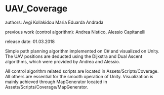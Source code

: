 # UAV_Coverage

authors:                            Avgi Kollakidou
                                    Maria Eduarda Andrada
                                    
previous work (control algorithm):  Andrea Nistico, Alessio Capitanelli

release date:                       01.03.2018


Simple path planning algorithm implemented on C# and visualized on Unity.
The UAV positions are deducted using the Dijkstra and Dual Ascent algorithms, which were provided by Andrea and Alessio.

All control algorithm related scripts are located in Assets/Scripts/Coverage.
All others are essential for the smooth operation of Unity. Visualization is mainly achieved through MapGenerator located in Assets/Scripts/Coverage/MapGenerator.
